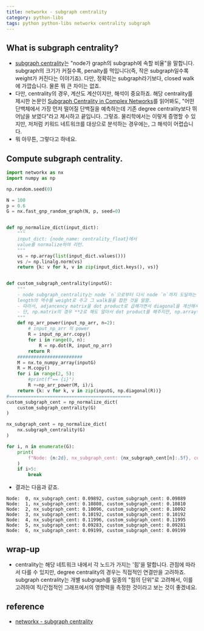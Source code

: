 ```yaml
---
title: networkx - subgraph centrality
category: python-libs
tags: python python-libs networkx centrality subgraph
---
```


## What is subgraph centrality? 

- [subgraph centrality](https://www.centiserver.org/centrality/Subgraph_Centrality/)는 "node가 graph의 subgraph에 속할 비율"을 말합니다. subgraph의 크기가 커질수록, penalty를 먹입니다(즉, 작은 subgraph일수록 weight가 커진다는 이야기죠). 다만, 정확히는 subgraph라기보다, closed walk에 가깝습니다. 물론 뭐 큰 차이는 없죠.
- 다만, centrality의 경우, 계산도 계산이지만, 해석이 중요하죠. 해당 centrality를 제시한 논문인 [Subgraph Centrality in Complex Networks](https://arxiv.org/abs/cond-mat/0504730)를 읽어봐도, "어떤 단백체에서 가장 먼저 떨어질 단백질을 예측하는데 기존 degree centrality보다 뛰어남을 보였다"라고 제시하고 끝입니다. 그렇죠. 물리학에서는 이렇게 증명할 수 있지만, 저처럼 키워드 네트워크를 대상으로 분석하는 경우에는, 그 해석이 어렵습니다. 
- 뭐 아무튼, 그렇다고 하네요.

## Compute subgraph centrality.

```python
import networkx as nx
import numpy as np

np.random.seed(0)

N = 100
p = 0.6
G = nx.fast_gnp_random_graph(N, p, seed=0)


def np_normalize_dict(input_dict):
    """
    input_dict: {node_name: centrality_float}에서 
    value를 normalize하여 리턴.
    """
    vs = np.array(list(input_dict.values()))
    vs /= np.linalg.norm(vs)
    return {k: v for k, v in zip(input_dict.keys(), vs)}


def custom_subgraph_centrality(inputG):
    """
    - node subgraph_centrality는 node `n`으로부터 다시 node `n`까지 도달하는 closed walk들에 대해서
    length의 역수를 weight로 주고 그 walk들을 합한 것을 말함. 
    - 따라서, adjancency matrix을 dot product로 곱해가면서 diagonal을 계산해서 합치면 됨.
    - 단, np.matrix의 경우 **2로 해도 알아서 dot product를 해주지만, np.array의 경우는 그렇지 않음.
    """
    def np_arr_power(input_np_arr, n=2):
        # input_np_arr 의 power
        R = input_np_arr.copy()
        for i in range(0, n):
            R = np.dot(R, input_np_arr)
        return R
    ########################
    M = nx.to_numpy_array(inputG)
    R = M.copy()
    for i in range(2, 5):
        #print(f"== {i}")
        R +=np_arr_power(M, i)/i
    return {k: v for k, v in zip(inputG, np.diagonal(R))}
#=============================================
custom_subgraph_cent = np_normalize_dict(
    custom_subgraph_centrality(G)
)

nx_subgraph_cent = np_normalize_dict(
    nx.subgraph_centrality(G)
)

for i, n in enumerate(G):
    print(
        f"Node: {n:2d}, nx_subgraph_cent: {nx_subgraph_cent[n]:.5f}, custom_subgraph_cent: {custom_subgraph_cent[n]:.5f}"
    )
    if i>5:
        break

```

- 결과는 다음과 같죠. 

```
Node:  0, nx_subgraph_cent: 0.09892, custom_subgraph_cent: 0.09889
Node:  1, nx_subgraph_cent: 0.10808, custom_subgraph_cent: 0.10810
Node:  2, nx_subgraph_cent: 0.10096, custom_subgraph_cent: 0.10092
Node:  3, nx_subgraph_cent: 0.10192, custom_subgraph_cent: 0.10192
Node:  4, nx_subgraph_cent: 0.11996, custom_subgraph_cent: 0.11995
Node:  5, nx_subgraph_cent: 0.09283, custom_subgraph_cent: 0.09281
Node:  6, nx_subgraph_cent: 0.09199, custom_subgraph_cent: 0.09199
```

## wrap-up

- centrality는 해당 네트워크 내에서 각 노드가 가지는 '힘'을 말합니다. 관점에 따라서 다를 수 있지만, degree centrality의 경우는 직접적인 연결만을 고려하죠. subgraph centrality는 개별 subgraph를 일종의 "힘의 단위"로 고려해서, 이를 고려하여 직/간접적인 그래프에서의 영향력을 측정한 것이라고 보는 것이 좋겠네요.

## reference

- [networkx - subgraph centrality](https://networkx.github.io/documentation/stable/reference/algorithms/generated/networkx.algorithms.centrality.subgraph_centrality.html#networkx.algorithms.centrality.subgraph_centrality)